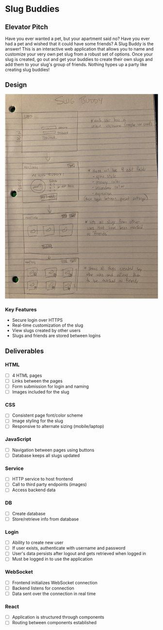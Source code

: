 # Slug Buddies
## Elevator Pitch
Have you ever wanted a pet, but your apartment said no? Have you ever had a pet and wished that it could have some friends? A Slug Buddy is the answer! This is an interactive web application that allows you to name and customize your very own pet slug from a robust set of options. Once your slug is created, go out and get your buddies to create their own slugs and add them to your slug's group of friends. Nothing hypes up a party like creating slug buddies!
## Design
![Design mockup](SlugBuddy.jpg)
### Key Features
- Secure login over HTTPS
- Real-time customization of the slug
- View slugs created by other users
- Slugs and friends are stored between logins
## Deliverables
### HTML
- [ ] 4 HTML pages
- [ ] Links between the pages
- [ ] Form submission for login and naming
- [ ] Images included for the slug
### CSS
- [ ] Consistent page font/color scheme
- [ ] Image styling for the slug
- [ ] Responsive to alternate sizing (mobile/laptop)
### JavaScript
- [ ] Navigation between pages using buttons
- [ ] Database keeps all slugs updated
### Service
- [ ] HTTP service to host frontend
- [ ] Call to third party endpoints (images)
- [ ] Access backend data
### DB
- [ ] Create database
- [ ] Store/retrieve info from database
### Login
- [ ] Ability to create new user
- [ ] If user exists, authenticate with username and password
- [ ] User's data persists after logout and gets retrieved when logged in
- [ ] Must be logged in to use the application
### WebSocket
- [ ] Frontend initializes WebSocket connection
- [ ] Backend listens for connection
- [ ] Data sent over the connection in real time
### React
- [ ] Application is structured through components
- [ ] Routing between components established
